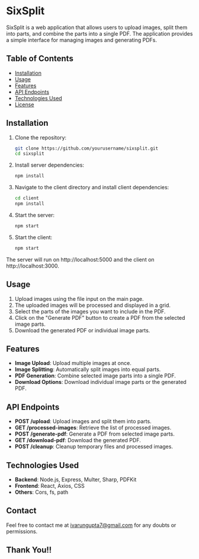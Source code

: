 # SixSplit

SixSplit is a web application that allows users to upload images, split them into parts, and combine the parts into a single PDF. The application provides a simple interface for managing images and generating PDFs.

## Table of Contents

- [Installation](#installation)
- [Usage](#usage)
- [Features](#features)
- [API Endpoints](#api-endpoints)
- [Technologies Used](#technologies-used)
- [License](#license)

## Installation

1. Clone the repository:
   ```sh
   git clone https://github.com/yourusername/sixsplit.git
   cd sixsplit
   ```
2. Install server dependencies:
   ```sh
   npm install
   ```
3. Navigate to the client directory and install client dependencies:
   ```sh
   cd client
   npm install
   ```
4. Start the server:
   ```sh
   npm start
   ```
5. Start the client:
   ```sh
   npm start
   ```
The server will run on http://localhost:5000 and the client on http://localhost:3000.

## Usage

1. Upload images using the file input on the main page.
2. The uploaded images will be processed and displayed in a grid.
3. Select the parts of the images you want to include in the PDF.
4. Click on the "Generate PDF" button to create a PDF from the selected image parts.
5. Download the generated PDF or individual image parts.

## Features

- **Image Upload**: Upload multiple images at once.
- **Image Splitting**: Automatically split images into equal parts.
- **PDF Generation**: Combine selected image parts into a single PDF.
- **Download Options**: Download individual image parts or the generated PDF.

## API Endpoints

- **POST /upload**: Upload images and split them into parts.
- **GET /processed-images**: Retrieve the list of processed images.
- **POST /generate-pdf**: Generate a PDF from selected image parts.
- **GET /download-pdf**: Download the generated PDF.
- **POST /cleanup**: Cleanup temporary files and processed images.

## Technologies Used

- **Backend**: Node.js, Express, Multer, Sharp, PDFKit
- **Frontend**: React, Axios, CSS
- **Others**: Cors, fs, path

## Contact 

Feel free to contact me at ivarungupta7@gmail.com for any doubts or permissions.

## Thank You!!



